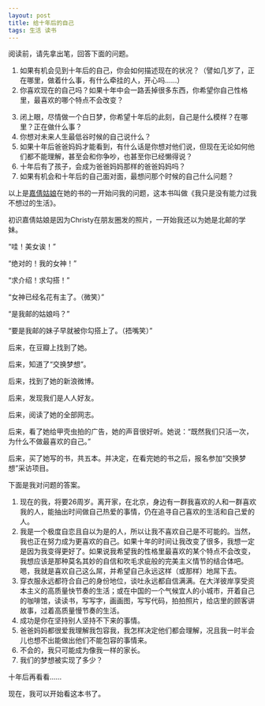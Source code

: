 ```yaml
---
layout: post
title: 给十年后的自己
tags: 生活 读书
---
```


阅读前，请先拿出笔，回答下面的问题。

1. 如果有机会见到十年后的自己，你会如何描述现在的状况？（譬如几岁了，正在哪里，做着什么事，有什么牵挂的人，开心吗……）
2. 你喜欢现在的自己吗？如果十年中会一路丢掉很多东西，你希望你自己性格里，最喜欢的哪个特点不会改变？
<!--more-->
3. 闭上眼，尽情做一个白日梦，你希望十年后的此刻，自己是什么模样？在哪里？正在做什么事？
4. 你想对未来人生最低谷时候的自己说什么？
5. 如果十年后爸爸妈妈才能看到，有什么话是你想对他们说，但现在无论如何他们都不能理解，甚至会和你争吵，也甚至你已经懒得说？
6. 十年后有了孩子，会成为爸爸妈妈那样的爸爸妈妈吗？
7. 如果有机会和十年后的自己面对面，最想问那个时候的自己什么问题？

以上是[嘉倩姑娘](http://weibo.com/mejiaqian)在她的书的一开始问我的问题，这本书叫做《我只是没有能力过我不想过的生活》。

初识嘉倩姑娘是因为Christy在朋友圈发的照片，一开始我还以为她是北邮的学妹。

“哇！美女诶！”

“绝对的！我的女神！”

“求介绍！求勾搭！”

“女神已经名花有主了。（微笑）”

“是我邮的姑娘吗？”

“要是我邮的妹子早就被你勾搭上了。（捂嘴笑）”

后来，在豆瓣上找到了她。

后来，知道了“交换梦想”。

后来，找到了她的新浪微博。

后来，发现我们是人人好友。

后来，阅读了她的全部网志。

后来，看了她给甲壳虫拍的广告，她的声音很好听。她说：“既然我们只活一次，为什么不做最喜欢的自己。”

后来，买了她写的书，共五本。并决定，在看完她的书之后，报名参加“交换梦想”采访项目。

下面是我对问题的答案。

1. 现在的我，将要26周岁。离开家，在北京，身边有一群我喜欢的人和一群喜欢我的人，能抽出时间做自己热爱的事情，仍在追寻自己喜欢的生活和自己爱的人。
2. 我是一个极度自恋且自以为是的人，所以让我不喜欢自己是不可能的。当然，我也正在努力成为更喜欢的自己。如果十年的时间让我改变了很多，我想一定是因为我变得更好了。如果说我希望我的性格里最喜欢的某个特点不会改变，我想应该是那种莫名其妙的自信和吹毛求疵般的完美主义情节的结合体吧。嗯，我就是喜欢自己这么屌，并希望自己永远这样（或那样）地屌下去。
3. 穿衣服永远都符合自己的身份地位，谈吐永远都自信满满。在大洋彼岸享受资本主义的高质量快节奏的生活；或在中国的一个气候宜人的小城市，开着自己的咖啡馆，读读书，写写字，画画图，写写代码，拍拍照片，给店里的顾客讲故事，过着高质量慢节奏的生活。
4. 成功是你在坚持别人坚持不下来的事情。
5. 爸爸妈妈都很爱我理解我包容我，我怎样决定他们都会理解，况且我一时半会儿也想不出能做出他们不能包容的事情来。
6. 不会的，我只可能成为像我一样的家长。
7. 我们的梦想被实现了多少？

十年后再看看……

现在，我可以开始看这本书了。